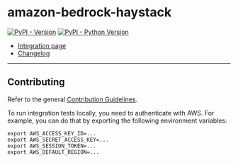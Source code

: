 # amazon-bedrock-haystack

[![PyPI - Version](https://img.shields.io/pypi/v/amazon-bedrock-haystack.svg)](https://pypi.org/project/amazon-bedrock-haystack)
[![PyPI - Python Version](https://img.shields.io/pypi/pyversions/amazon-bedrock-haystack.svg)](https://pypi.org/project/amazon-bedrock-haystack)

- [Integration page](https://haystack.deepset.ai/integrations/amazon-bedrock)
- [Changelog](https://github.com/deepset-ai/haystack-core-integrations/blob/main/integrations/amazon_bedrock/CHANGELOG.md)
---

## Contributing

Refer to the general [Contribution Guidelines](https://github.com/deepset-ai/haystack-core-integrations/blob/main/CONTRIBUTING.md).

To run integration tests locally, you need to authenticate with AWS.
For example, you can do that by exporting the following environment variables:
```
export AWS_ACCESS_KEY_ID=...
export AWS_SECRET_ACCESS_KEY=...
export AWS_SESSION_TOKEN=...
export AWS_DEFAULT_REGION=...
```
